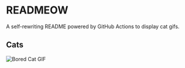 # READMEOW

A self-rewriting README powered by GitHub Actions to display cat gifs.

## Cats

![Bored Cat GIF](https://media0.giphy.com/media/v1.Y2lkPTlhY2QwMmRhaXNjZ3ZrdGIyNWQyaHg0OG1sYWw3a2l2cDg3emk5N21iZXMxNG5iciZlcD12MV9naWZzX3NlYXJjaCZjdD1n/mlvseq9yvZhba/200.gif)
